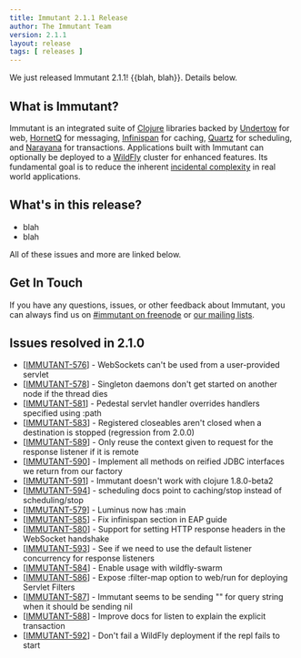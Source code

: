 ```yaml
---
title: Immutant 2.1.1 Release
author: The Immutant Team
version: 2.1.1
layout: release
tags: [ releases ]
---
```


We just released Immutant 2.1.1! {{blah, blah}}. Details below.

## What is Immutant?

Immutant is an integrated suite of [Clojure](http://clojure.org)
libraries backed by [Undertow] for web, [HornetQ] for messaging,
[Infinispan] for caching, [Quartz] for scheduling, and [Narayana] for
transactions. Applications built with Immutant can optionally be
deployed to a [WildFly] cluster for enhanced features. Its fundamental
goal is to reduce the inherent
[incidental complexity](http://en.wikipedia.org/wiki/Accidental_complexity)
in real world applications.

## What's in this release?

* blah
* blah

All of these issues and more are linked below.

## Get In Touch

If you have any questions, issues, or other feedback about Immutant,
you can always find us on [#immutant on freenode](/community/) or
[our mailing lists](/community/mailing_lists).

## Issues resolved in 2.1.0

<ul>
<li>[<a href='https://issues.jboss.org/browse/IMMUTANT-576'>IMMUTANT-576</a>] -         WebSockets can&#39;t be used from a user-provided servlet
</li>
<li>[<a href='https://issues.jboss.org/browse/IMMUTANT-578'>IMMUTANT-578</a>] -         Singleton daemons don&#39;t get started on another node if the thread dies
</li>
<li>[<a href='https://issues.jboss.org/browse/IMMUTANT-581'>IMMUTANT-581</a>] -         Pedestal servlet handler overrides handlers specified using :path
</li>
<li>[<a href='https://issues.jboss.org/browse/IMMUTANT-583'>IMMUTANT-583</a>] -         Registered closeables aren&#39;t closed when a destination is stopped (regression from 2.0.0)
</li>
<li>[<a href='https://issues.jboss.org/browse/IMMUTANT-589'>IMMUTANT-589</a>] -         Only reuse the context given to request for the response listener if it is remote
</li>
<li>[<a href='https://issues.jboss.org/browse/IMMUTANT-590'>IMMUTANT-590</a>] -         Implement all methods on reified JDBC interfaces we return from our factory
</li>
<li>[<a href='https://issues.jboss.org/browse/IMMUTANT-591'>IMMUTANT-591</a>] -         Immutant doesn&#39;t work with clojure 1.8.0-beta2
</li>
<li>[<a href='https://issues.jboss.org/browse/IMMUTANT-594'>IMMUTANT-594</a>] -         scheduling docs point to caching/stop instead of scheduling/stop
</li>
<li>[<a href='https://issues.jboss.org/browse/IMMUTANT-579'>IMMUTANT-579</a>] -         Luminus now has :main
</li>
<li>[<a href='https://issues.jboss.org/browse/IMMUTANT-585'>IMMUTANT-585</a>] -         Fix infinispan section in EAP guide
</li>
<li>[<a href='https://issues.jboss.org/browse/IMMUTANT-580'>IMMUTANT-580</a>] -         Support for setting HTTP response headers in the WebSocket handshake
</li>
<li>[<a href='https://issues.jboss.org/browse/IMMUTANT-593'>IMMUTANT-593</a>] -         See if we need to use the default listener concurrency for response listeners
</li>
<li>[<a href='https://issues.jboss.org/browse/IMMUTANT-584'>IMMUTANT-584</a>] -         Enable usage with wildfly-swarm
</li>
<li>[<a href='https://issues.jboss.org/browse/IMMUTANT-586'>IMMUTANT-586</a>] -         Expose :filter-map option to web/run for deploying Servlet Filters
</li>
<li>[<a href='https://issues.jboss.org/browse/IMMUTANT-587'>IMMUTANT-587</a>] -         Immutant seems to be sending &quot;&quot; for query string when it should be sending nil
</li>
<li>[<a href='https://issues.jboss.org/browse/IMMUTANT-588'>IMMUTANT-588</a>] -         Improve docs for listen to explain the explicit transaction
</li>
<li>[<a href='https://issues.jboss.org/browse/IMMUTANT-592'>IMMUTANT-592</a>] -         Don&#39;t fail a WildFly deployment if the repl fails to start
</li>
</ul>


[WildFly]: http://wildfly.org/
[Infinispan]: http://infinispan.org
[HornetQ]: http://hornetq.org
[Undertow]: http://undertow.io
[Quartz]: http://quartz-scheduler.org/
[Narayana]: http://www.jboss.org/narayana
[EAP]: https://www.jboss.org/products/eap
[EAP guide]: /documentation/2.1.0/apidoc/guide-EAP.html
[Datomic]: http://www.datomic.com/
[async docs]: /documentation/2.1.0/apidoc/immutant.web.async.html
[Fabio Bernasconi]: https://github.com/instilled
[disable this]: /documentation/2.1.0/apidoc/immutant.scheduling.html#var-allow-concurrent-exec.3F
